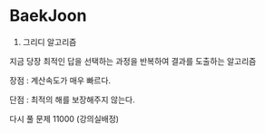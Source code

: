 # BaekJoon

1. 그리디 알고리즘

지금 당장 최적인 답을 선택하는 과정을 반복하여 결과를 도출하는 알고리즘

장점 : 계산속도가 매우 빠르다.

단점 : 최적의 해를 보장해주지 않는다.

다시 풀 문제 11000 (강의실배정)
